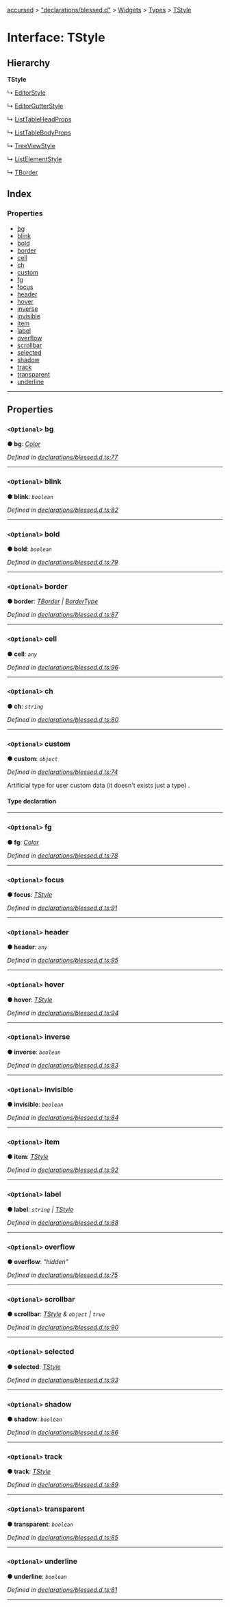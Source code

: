 [accursed](../README.md) > ["declarations/blessed.d"](../modules/_declarations_blessed_d_.md) > [Widgets](../modules/_declarations_blessed_d_.widgets.md) > [Types](../modules/_declarations_blessed_d_.widgets.types.md) > [TStyle](../interfaces/_declarations_blessed_d_.widgets.types.tstyle.md)

# Interface: TStyle

## Hierarchy

**TStyle**

↳  [EditorStyle](_editorwidget_editorwidgettypes_.editorstyle.md)

↳  [EditorGutterStyle](_editorwidget_editorwidgettypes_.editorgutterstyle.md)

↳  [ListTableHeadProps](_jsx_components_listtable_.listtableheadprops.md)

↳  [ListTableBodyProps](_jsx_components_listtable_.listtablebodyprops.md)

↳  [TreeViewStyle](_blessed_treeview_.treeviewstyle.md)

↳  [ListElementStyle](_declarations_blessed_d_.widgets.listelementstyle.md)

↳  [TBorder](_declarations_blessed_d_.widgets.types.tborder.md)

## Index

### Properties

* [bg](_declarations_blessed_d_.widgets.types.tstyle.md#bg)
* [blink](_declarations_blessed_d_.widgets.types.tstyle.md#blink)
* [bold](_declarations_blessed_d_.widgets.types.tstyle.md#bold)
* [border](_declarations_blessed_d_.widgets.types.tstyle.md#border)
* [cell](_declarations_blessed_d_.widgets.types.tstyle.md#cell)
* [ch](_declarations_blessed_d_.widgets.types.tstyle.md#ch)
* [custom](_declarations_blessed_d_.widgets.types.tstyle.md#custom)
* [fg](_declarations_blessed_d_.widgets.types.tstyle.md#fg)
* [focus](_declarations_blessed_d_.widgets.types.tstyle.md#focus)
* [header](_declarations_blessed_d_.widgets.types.tstyle.md#header)
* [hover](_declarations_blessed_d_.widgets.types.tstyle.md#hover)
* [inverse](_declarations_blessed_d_.widgets.types.tstyle.md#inverse)
* [invisible](_declarations_blessed_d_.widgets.types.tstyle.md#invisible)
* [item](_declarations_blessed_d_.widgets.types.tstyle.md#item)
* [label](_declarations_blessed_d_.widgets.types.tstyle.md#label)
* [overflow](_declarations_blessed_d_.widgets.types.tstyle.md#overflow)
* [scrollbar](_declarations_blessed_d_.widgets.types.tstyle.md#scrollbar)
* [selected](_declarations_blessed_d_.widgets.types.tstyle.md#selected)
* [shadow](_declarations_blessed_d_.widgets.types.tstyle.md#shadow)
* [track](_declarations_blessed_d_.widgets.types.tstyle.md#track)
* [transparent](_declarations_blessed_d_.widgets.types.tstyle.md#transparent)
* [underline](_declarations_blessed_d_.widgets.types.tstyle.md#underline)

---

## Properties

<a id="bg"></a>

### `<Optional>` bg

**● bg**: *[Color](../modules/_declarations_blessed_d_.widgets.md#color)*

*Defined in [declarations/blessed.d.ts:77](https://github.com/cancerberoSgx/accursed/blob/978b980/src/declarations/blessed.d.ts#L77)*

___
<a id="blink"></a>

### `<Optional>` blink

**● blink**: *`boolean`*

*Defined in [declarations/blessed.d.ts:82](https://github.com/cancerberoSgx/accursed/blob/978b980/src/declarations/blessed.d.ts#L82)*

___
<a id="bold"></a>

### `<Optional>` bold

**● bold**: *`boolean`*

*Defined in [declarations/blessed.d.ts:79](https://github.com/cancerberoSgx/accursed/blob/978b980/src/declarations/blessed.d.ts#L79)*

___
<a id="border"></a>

### `<Optional>` border

**● border**: *[TBorder](_declarations_blessed_d_.widgets.types.tborder.md) \| [BorderType](../modules/_declarations_blessed_d_.widgets.types.md#bordertype)*

*Defined in [declarations/blessed.d.ts:87](https://github.com/cancerberoSgx/accursed/blob/978b980/src/declarations/blessed.d.ts#L87)*

___
<a id="cell"></a>

### `<Optional>` cell

**● cell**: *`any`*

*Defined in [declarations/blessed.d.ts:96](https://github.com/cancerberoSgx/accursed/blob/978b980/src/declarations/blessed.d.ts#L96)*

___
<a id="ch"></a>

### `<Optional>` ch

**● ch**: *`string`*

*Defined in [declarations/blessed.d.ts:80](https://github.com/cancerberoSgx/accursed/blob/978b980/src/declarations/blessed.d.ts#L80)*

___
<a id="custom"></a>

### `<Optional>` custom

**● custom**: *`object`*

*Defined in [declarations/blessed.d.ts:74](https://github.com/cancerberoSgx/accursed/blob/978b980/src/declarations/blessed.d.ts#L74)*

Artificial type for user custom data (it doesn't exists just a type) .

#### Type declaration

[name: `string`]: `any`

___
<a id="fg"></a>

### `<Optional>` fg

**● fg**: *[Color](../modules/_declarations_blessed_d_.widgets.md#color)*

*Defined in [declarations/blessed.d.ts:78](https://github.com/cancerberoSgx/accursed/blob/978b980/src/declarations/blessed.d.ts#L78)*

___
<a id="focus"></a>

### `<Optional>` focus

**● focus**: *[TStyle](_declarations_blessed_d_.widgets.types.tstyle.md)*

*Defined in [declarations/blessed.d.ts:91](https://github.com/cancerberoSgx/accursed/blob/978b980/src/declarations/blessed.d.ts#L91)*

___
<a id="header"></a>

### `<Optional>` header

**● header**: *`any`*

*Defined in [declarations/blessed.d.ts:95](https://github.com/cancerberoSgx/accursed/blob/978b980/src/declarations/blessed.d.ts#L95)*

___
<a id="hover"></a>

### `<Optional>` hover

**● hover**: *[TStyle](_declarations_blessed_d_.widgets.types.tstyle.md)*

*Defined in [declarations/blessed.d.ts:94](https://github.com/cancerberoSgx/accursed/blob/978b980/src/declarations/blessed.d.ts#L94)*

___
<a id="inverse"></a>

### `<Optional>` inverse

**● inverse**: *`boolean`*

*Defined in [declarations/blessed.d.ts:83](https://github.com/cancerberoSgx/accursed/blob/978b980/src/declarations/blessed.d.ts#L83)*

___
<a id="invisible"></a>

### `<Optional>` invisible

**● invisible**: *`boolean`*

*Defined in [declarations/blessed.d.ts:84](https://github.com/cancerberoSgx/accursed/blob/978b980/src/declarations/blessed.d.ts#L84)*

___
<a id="item"></a>

### `<Optional>` item

**● item**: *[TStyle](_declarations_blessed_d_.widgets.types.tstyle.md)*

*Defined in [declarations/blessed.d.ts:92](https://github.com/cancerberoSgx/accursed/blob/978b980/src/declarations/blessed.d.ts#L92)*

___
<a id="label"></a>

### `<Optional>` label

**● label**: *`string` \| [TStyle](_declarations_blessed_d_.widgets.types.tstyle.md)*

*Defined in [declarations/blessed.d.ts:88](https://github.com/cancerberoSgx/accursed/blob/978b980/src/declarations/blessed.d.ts#L88)*

___
<a id="overflow"></a>

### `<Optional>` overflow

**● overflow**: *"hidden"*

*Defined in [declarations/blessed.d.ts:75](https://github.com/cancerberoSgx/accursed/blob/978b980/src/declarations/blessed.d.ts#L75)*

___
<a id="scrollbar"></a>

### `<Optional>` scrollbar

**● scrollbar**: *[TStyle](_declarations_blessed_d_.widgets.types.tstyle.md) & `object` \| `true`*

*Defined in [declarations/blessed.d.ts:90](https://github.com/cancerberoSgx/accursed/blob/978b980/src/declarations/blessed.d.ts#L90)*

___
<a id="selected"></a>

### `<Optional>` selected

**● selected**: *[TStyle](_declarations_blessed_d_.widgets.types.tstyle.md)*

*Defined in [declarations/blessed.d.ts:93](https://github.com/cancerberoSgx/accursed/blob/978b980/src/declarations/blessed.d.ts#L93)*

___
<a id="shadow"></a>

### `<Optional>` shadow

**● shadow**: *`boolean`*

*Defined in [declarations/blessed.d.ts:86](https://github.com/cancerberoSgx/accursed/blob/978b980/src/declarations/blessed.d.ts#L86)*

___
<a id="track"></a>

### `<Optional>` track

**● track**: *[TStyle](_declarations_blessed_d_.widgets.types.tstyle.md)*

*Defined in [declarations/blessed.d.ts:89](https://github.com/cancerberoSgx/accursed/blob/978b980/src/declarations/blessed.d.ts#L89)*

___
<a id="transparent"></a>

### `<Optional>` transparent

**● transparent**: *`boolean`*

*Defined in [declarations/blessed.d.ts:85](https://github.com/cancerberoSgx/accursed/blob/978b980/src/declarations/blessed.d.ts#L85)*

___
<a id="underline"></a>

### `<Optional>` underline

**● underline**: *`boolean`*

*Defined in [declarations/blessed.d.ts:81](https://github.com/cancerberoSgx/accursed/blob/978b980/src/declarations/blessed.d.ts#L81)*

___

